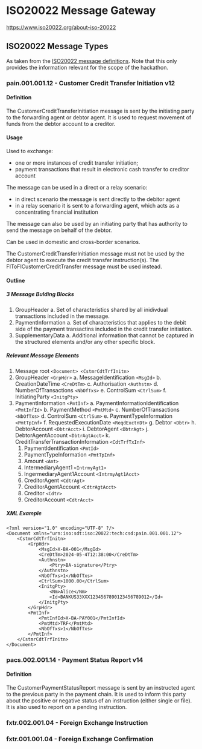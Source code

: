 # ISO20022 Message Gateway
https://www.iso20022.org/about-iso-20022


## ISO20022 Message Types

As taken from the [ISO20022 message definitions](https://www.iso20022.org/iso-20022-message-definitions).
Note that this only provides the information relevant for the scope of the hackathon.

### pain.001.001.12 - Customer Credit Transfer Initiation v12
#### Definition
The CustomerCreditTransferInitiation message is sent by the initiating party to the forwarding agent or debtor agent. 
It is used to request movement of funds from the debtor account to a creditor. 
#### Usage
Used to exchange:
- one or more instances of credit transfer initiation;
- payment transactions that result in electronic cash transfer to creditor account

The message can be used in a direct or a relay scenario:
- in direct scenario the message is sent directly to the debitor agent
- in a relay scenario it is sent to a forwarding agent, which acts as a concentrating financial institution

The message can also be used by an initiating party that has authority to send the message on behalf of the debtor.

Can be used in domestic and cross-border scenarios.

The CustomerCreditTransferInitiation message must not be used by the debtor agent to execute the credit transfer instruction(s). 
The FIToFICustomerCreditTransfer message must be used instead.

#### Outline
##### 3 Message Bulding Blocks
1. GroupHeader
a. Set of characteristics shared by all inidivdual transactions included in the message.
2. PaymentInformation
a. Set of characteristics that applies to the debit side of the payment transactins included in the credit transfer initiation.
3. SupplementaryData
a. Additional information that cannot be captured in the structured elements and/or any other specific block.

##### Relevant Message Elements
1. Message root ```<Document> <CstmrCdtTrfInitn>```
2. GroupHeader ```<GrpHdr>```
a. MessageIdentification ```<MsgId>```
b. CreationDateTime ```<CreDtTm>```
c. Authorisation ```<Authstn>```
d. NumberOfTransactions ```<NbOfTxs>```
e. ControlSum ```<CtrlSum>```
f. InitiatingParty ```<InitgPty>```
3. PaymentInformation ```<PmtInf>```
a. PaymentInformationIdentification ```<PmtInfId>```
b. PaymentMethod ```<PmtMtd>```
c. NumberOfTransactions ```<NbOfTxs>```
d. ControlSum ```<CtrlSum>```
e. PaymentTypeInformation ```<PmtTpInf>```
f. RequestedExecutionDate ```<ReqdExctnDt>```
g. Debtor ```<Dbtr>```
h. DebtorAccount ```<DbtrAcct>```
i. DebtorAgent ```<DbtrAgt>```
j. DebtorAgentAccount ```<DbtrAgtAcct>```
k. CreditTransferTransactionInformation ```<CdtTrfTxInf>```
    1. PaymentIdentification ```<PmtId>```
    2. PaymentTypeInformation ```<PmtTpInf>```
    3. Amount ```<Amt>```
    4. IntermediaryAgent1 ```<IntrmyAgt1>```
    5. IngermediaryAgent1Account ```<IntrmyAgt1Acct>```
    6. CreditorAgent ```<CdtrAgt>```
    7. CreditorAgentAccount ```<CdtrAgtAcct>```
    8. Creditor ```<Cdtr>```
    9. CreditorAccount ```<CdtrAcct>```


##### XML Example
```
<?xml version="1.0" encoding="UTF-8" ?/>
<Document xmlns="urn:iso:sdt:iso:20022:tech:csd:pain.001.001.12">
    <CstmrCdtTrfInitn>
        <GrpHdr>
            <MsgId>X-BA-001</MsgId>
            <CreDtTm>2024-05-4T12:38:00</CreDtTm>
            <Authnstn>
                <Ptry>BA-signature</Ptry>
            </Authnstn>
            <NbOfTxs>1</NbOfTxs>
            <CtrlSum>1000.00</CtrlSum>
            <InitgPty>
                <Nm>Alice</Nm>
                <Id>BANKUS33XXX1234567890123456789012</Id>
            </InitgPty>
        </GrpHdr>
        <PmtInf>
            <PmtInfId>X-BA-PAY001</PmtInfId>
            <PmtMtd>TRF</PmtMtd>
            <NbOfTxs>1</NbOfTxs>
        </PmtInf>
    </CstmrCdtTrfInitn>
</Document>
```

### pacs.002.001.14 - Payment Status Report v14
#### Definition
The CustomerPaymentStatusReport message is sent by an instructed agent to the previous party in the payment chain. 
It is used to inform this party about the positive or negative status of an instruction (either single or file). It is also used to report on a pending instruction.

### fxtr.002.001.04 - Foreign Exchange Instruction
### fxtr.001.001.04 - Foreign Exchange Confirmation


